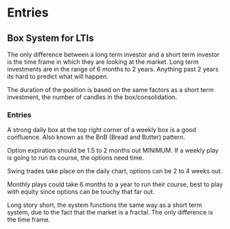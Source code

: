 # Entries 

## Box System for LTIs

The only difference between a long term investor and a short term investor is 
the time frame in which they are looking at the market. Long term investments
are in the range of 6 months to 2 years. Anything past 2 years its hard to 
predict what will happen.

The duration of the position is based on the same factors as a short term 
investment, the number of candles in the box/consolidation.

### Entries

A strong daily box at the top right corner of a weekly box is a good confluence.
Also known as the BnB (Bread and Butter) pattern.

Option expiration should be 1.5 to 2 months out MINIMUM. If a weekly play is 
going to run its course, the options need time.

Swing trades take place on the daily chart, options can be 2 to 4 weeks out.

Monthly plays could take 6 months to a year to run their course, best to play 
with equity since options can be touchy that far out.

Long story short, the system functions the same way as a short term system, due
to the fact that the market is a fractal. The only difference is the time frame.
